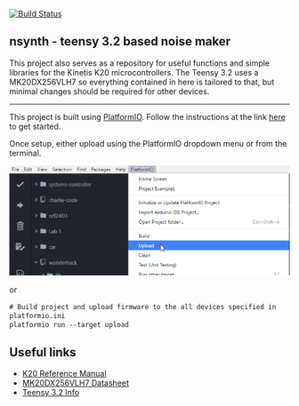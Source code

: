 [![Build Status](https://travis-ci.org/qwertyboy/nsynth.svg?branch=master)](https://travis-ci.org/qwertyboy/nsynth)
## nsynth - teensy 3.2 based noise maker

This project also serves as a repository for useful functions and simple libraries
for the Kinetis K20 microcontrollers. The Teensy 3.2 uses a MK20DX256VLH7 so
everything contained in here is tailored to that, but minimal changes should be
required for other devices.

--------------------------------------------------------------------------------

This project is built using [PlatformIO][pio-home]. Follow the
instructions at the link [here][pio-start] to get started.

Once setup, either upload using the PlatformIO dropdown menu or from the terminal.

![Dropdown Menu][img-dropdown]

or

```
# Build project and upload firmware to the all devices specified in platformio.ini
platformio run --target upload
```

## Useful links
* [K20 Reference Manual][k20-manual]
* [MK20DX256VLH7 Datasheet][mcu-manual]
* [Teensy 3.2 Info][teensy]

[pio-home]: http://platformio.org/
[pio-start]: http://platformio.org/get-started/ide?install
[img-dropdown]: https://github.com/qwertyboy/nsynth/raw/master/img/dropdown.png
[k20-manual]: http://www.nxp.com/assets/documents/data/en/reference-manuals/K20P64M72SF1RM.pdf
[mcu-manual]: http://www.nxp.com/assets/documents/data/en/data-sheets/K20P64M72SF1.pdf
[teensy]: https://www.pjrc.com/teensy/teensy31.html
